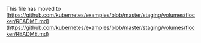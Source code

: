 This file has moved to [https://github.com/kubernetes/examples/blob/master/staging/volumes/flocker/README.md](https://github.com/kubernetes/examples/blob/master/staging/volumes/flocker/README.md)
